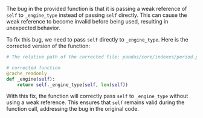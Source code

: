 The bug in the provided function is that it is passing a weak reference of `self` to `_engine_type` instead of passing `self` directly. This can cause the weak reference to become invalid before being used, resulting in unexpected behavior.

To fix this bug, we need to pass `self` directly to `_engine_type`. Here is the corrected version of the function:

```python
# The relative path of the corrected file: pandas/core/indexes/period.py

# corrected function
@cache_readonly
def _engine(self):
    return self._engine_type(self, len(self))
```

With this fix, the function will correctly pass `self` to `_engine_type` without using a weak reference. This ensures that `self` remains valid during the function call, addressing the bug in the original code.